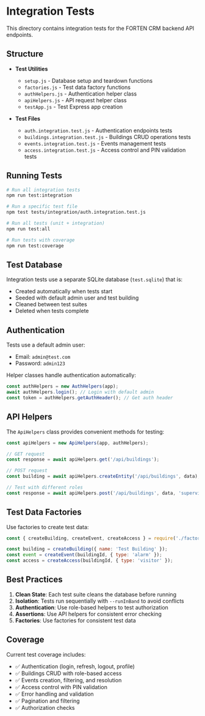 # Integration Tests

This directory contains integration tests for the FORTEN CRM backend API endpoints.

## Structure

- **Test Utilities**
  - `setup.js` - Database setup and teardown functions
  - `factories.js` - Test data factory functions
  - `authHelpers.js` - Authentication helper class
  - `apiHelpers.js` - API request helper class
  - `testApp.js` - Test Express app creation

- **Test Files**
  - `auth.integration.test.js` - Authentication endpoints tests
  - `buildings.integration.test.js` - Buildings CRUD operations tests
  - `events.integration.test.js` - Events management tests
  - `access.integration.test.js` - Access control and PIN validation tests

## Running Tests

```bash
# Run all integration tests
npm run test:integration

# Run a specific test file
npm test tests/integration/auth.integration.test.js

# Run all tests (unit + integration)
npm run test:all

# Run tests with coverage
npm run test:coverage
```

## Test Database

Integration tests use a separate SQLite database (`test.sqlite`) that is:
- Created automatically when tests start
- Seeded with default admin user and test building
- Cleaned between test suites
- Deleted when tests complete

## Authentication

Tests use a default admin user:
- Email: `admin@test.com`
- Password: `admin123`

Helper classes handle authentication automatically:
```javascript
const authHelpers = new AuthHelpers(app);
await authHelpers.login(); // Login with default admin
const token = authHelpers.getAuthHeader(); // Get auth header
```

## API Helpers

The `ApiHelpers` class provides convenient methods for testing:
```javascript
const apiHelpers = new ApiHelpers(app, authHelpers);

// GET request
const response = await apiHelpers.get('/api/buildings');

// POST request
const building = await apiHelpers.createEntity('/api/buildings', data);

// Test with different roles
const response = await apiHelpers.post('/api/buildings', data, 'supervisor');
```

## Test Data Factories

Use factories to create test data:
```javascript
const { createBuilding, createEvent, createAccess } = require('./factories');

const building = createBuilding({ name: 'Test Building' });
const event = createEvent(buildingId, { type: 'alarm' });
const access = createAccess(buildingId, { type: 'visitor' });
```

## Best Practices

1. **Clean State**: Each test suite cleans the database before running
2. **Isolation**: Tests run sequentially with `--runInBand` to avoid conflicts
3. **Authentication**: Use role-based helpers to test authorization
4. **Assertions**: Use API helpers for consistent error checking
5. **Factories**: Use factories for consistent test data

## Coverage

Current test coverage includes:
- ✅ Authentication (login, refresh, logout, profile)
- ✅ Buildings CRUD with role-based access
- ✅ Events creation, filtering, and resolution
- ✅ Access control with PIN validation
- ✅ Error handling and validation
- ✅ Pagination and filtering
- ✅ Authorization checks